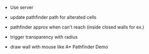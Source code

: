 
   - Use server
   
   - update pathfinder path for alterated cells
   - pathfinder approx when can't reach (inside closed walls for ex.)
   - trigger transparency with radius
   - draw wall with mouse like A* Pathfinder Demo